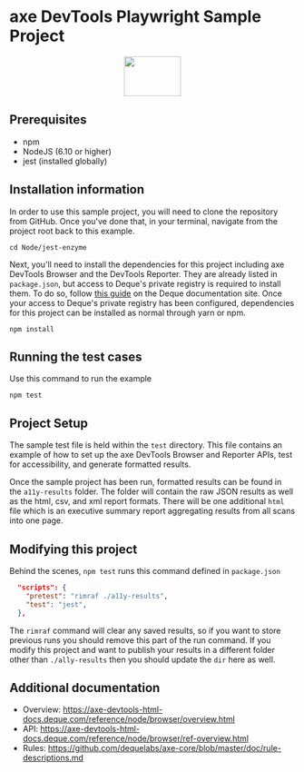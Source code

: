 # axe DevTools Playwright Sample Project

<p align="center">  
  <img src="https://www.deque.com/wp-content/uploads/2020/04/axe-devtools.svg" height="70px" width="100px" alt="" />
</p>

## Prerequisites
  * npm
  * NodeJS (6.10 or higher)
  * jest (installed globally)

## Installation information
In order to use this sample project, you will need to clone the repository from GitHub. Once you've done that, in your terminal, navigate from the project root back to this example.
```
cd Node/jest-enzyme
``` 

Next, you'll need to install the dependencies for this project including axe DevTools Browser and the DevTools Reporter. They are already listed in `package.json`, but access to Deque's private registry is required to install them. To do so, follow [this guide](https://axe-devtools-html-docs.deque.com/reference/node/browser/install-agora.html) on the Deque documentation site. Once your access to Deque's private registry has been configured, dependencies for this project can be installed as normal through yarn or npm.
```
npm install
```

## Running the test cases
Use this command to run the example
```
npm test
```

## Project Setup
The sample test file is held within the `test` directory. This file contains an example of how to set up the axe DevTools Browser and Reporter APIs, test for accessibility, and generate formatted results. 

Once the sample project has been run, formatted results can be found in the `a11y-results` folder. The folder will contain the raw JSON results as well as the html, csv, and xml report formats. There will be one additional `html` file which is an executive summary report aggregating results from all scans into one page.

## Modifying this project
Behind the scenes, `npm test` runs this command defined in `package.json`
```json
  "scripts": {
    "pretest": "rimraf ./a11y-results",
    "test": "jest",
  },
```
The `rimraf` command will clear any saved results, so if you want to store previous runs you should remove this part of the run command. If you modify this project and want to publish your results in a different folder other than `./ally-results` then you should update the `dir` here as well. 

## Additional documentation

  * Overview: https://axe-devtools-html-docs.deque.com/reference/node/browser/overview.html
  * API: https://axe-devtools-html-docs.deque.com/reference/node/browser/ref-overview.html
  * Rules: https://github.com/dequelabs/axe-core/blob/master/doc/rule-descriptions.md
